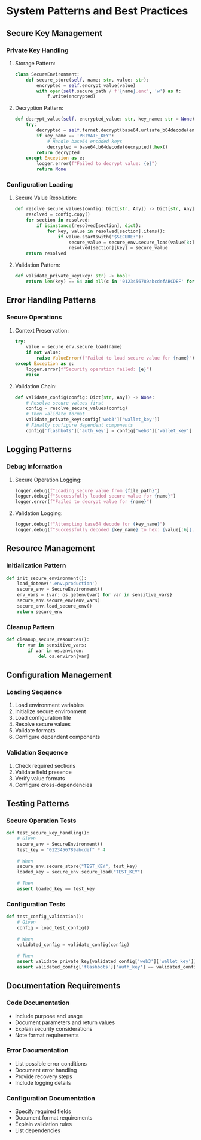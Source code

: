 # System Patterns and Best Practices

## Secure Key Management

### Private Key Handling
1. Storage Pattern:
   ```python
   class SecureEnvironment:
       def secure_store(self, name: str, value: str):
           encrypted = self.encrypt_value(value)
           with open(self.secure_path / f'{name}.enc', 'w') as f:
               f.write(encrypted)
   ```

2. Decryption Pattern:
   ```python
   def decrypt_value(self, encrypted_value: str, key_name: str = None) -> str:
       try:
           decrypted = self.fernet.decrypt(base64.urlsafe_b64decode(encrypted_value))
           if key_name == 'PRIVATE_KEY':
               # Handle base64 encoded keys
               decrypted = base64.b64decode(decrypted).hex()
           return decrypted
       except Exception as e:
           logger.error(f"Failed to decrypt value: {e}")
           return None
   ```

### Configuration Loading
1. Secure Value Resolution:
   ```python
   def resolve_secure_values(config: Dict[str, Any]) -> Dict[str, Any]:
       resolved = config.copy()
       for section in resolved:
           if isinstance(resolved[section], dict):
               for key, value in resolved[section].items():
                   if value.startswith('$SECURE:'):
                       secure_value = secure_env.secure_load(value[8:])
                       resolved[section][key] = secure_value
       return resolved
   ```

2. Validation Pattern:
   ```python
   def validate_private_key(key: str) -> bool:
       return len(key) == 64 and all(c in '0123456789abcdefABCDEF' for c in key)
   ```

## Error Handling Patterns

### Secure Operations
1. Context Preservation:
   ```python
   try:
       value = secure_env.secure_load(name)
       if not value:
           raise ValueError(f"Failed to load secure value for {name}")
   except Exception as e:
       logger.error(f"Security operation failed: {e}")
       raise
   ```

2. Validation Chain:
   ```python
   def validate_config(config: Dict[str, Any]) -> None:
       # Resolve secure values first
       config = resolve_secure_values(config)
       # Then validate format
       validate_private_key(config['web3']['wallet_key'])
       # Finally configure dependent components
       config['flashbots']['auth_key'] = config['web3']['wallet_key']
   ```

## Logging Patterns

### Debug Information
1. Secure Operation Logging:
   ```python
   logger.debug(f"Loading secure value from {file_path}")
   logger.debug(f"Successfully loaded secure value for {name}")
   logger.error(f"Failed to decrypt value for {name}")
   ```

2. Validation Logging:
   ```python
   logger.debug(f"Attempting base64 decode for {key_name}")
   logger.debug(f"Successfully decoded {key_name} to hex: {value[:6]}...")
   ```

## Resource Management

### Initialization Pattern
```python
def init_secure_environment():
    load_dotenv('.env.production')
    secure_env = SecureEnvironment()
    env_vars = {var: os.getenv(var) for var in sensitive_vars}
    secure_env.secure_env(env_vars)
    secure_env.load_secure_env()
    return secure_env
```

### Cleanup Pattern
```python
def cleanup_secure_resources():
    for var in sensitive_vars:
        if var in os.environ:
            del os.environ[var]
```

## Configuration Management

### Loading Sequence
1. Load environment variables
2. Initialize secure environment
3. Load configuration file
4. Resolve secure values
5. Validate formats
6. Configure dependent components

### Validation Sequence
1. Check required sections
2. Validate field presence
3. Verify value formats
4. Configure cross-dependencies

## Testing Patterns

### Secure Operation Tests
```python
def test_secure_key_handling():
    # Given
    secure_env = SecureEnvironment()
    test_key = "0123456789abcdef" * 4
    
    # When
    secure_env.secure_store("TEST_KEY", test_key)
    loaded_key = secure_env.secure_load("TEST_KEY")
    
    # Then
    assert loaded_key == test_key
```

### Configuration Tests
```python
def test_config_validation():
    # Given
    config = load_test_config()
    
    # When
    validated_config = validate_config(config)
    
    # Then
    assert validate_private_key(validated_config['web3']['wallet_key'])
    assert validated_config['flashbots']['auth_key'] == validated_config['web3']['wallet_key']
```

## Documentation Requirements

### Code Documentation
- Include purpose and usage
- Document parameters and return values
- Explain security considerations
- Note format requirements

### Error Documentation
- List possible error conditions
- Document error handling
- Provide recovery steps
- Include logging details

### Configuration Documentation
- Specify required fields
- Document format requirements
- Explain validation rules
- List dependencies
